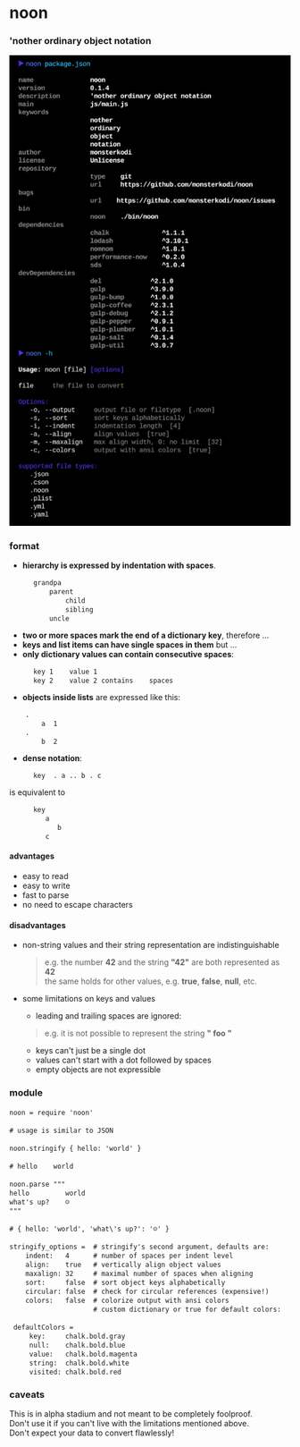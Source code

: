 # noon
### 'nother ordinary object notation

![noon](https://raw.githubusercontent.com/monsterkodi/noon/master/img/noon.png)

### format

- **hierarchy is expressed by indentation with spaces**.
```coffee-script
      grandpa
          parent
              child
              sibling
          uncle
```          
- **two or more spaces mark the end of a dictionary key**, therefore ...
- **keys and list items can have single spaces in them** but ...
- **only dictionary values can contain consecutive spaces**:
```coffee-scrip
      key 1    value 1
      key 2    value 2 contains    spaces
```     
- **objects inside lists** are expressed like this:
```coffee-script
    .
        a  1
    .
        b  2
```        
- **dense notation**:
```coffee-script
      key  . a .. b . c
```
  is equivalent to
```coffee-script
      key
         a
            b
         c
```

#### advantages

- easy to read
- easy to write
- fast to parse 
- no need to escape characters

#### disadvantages

* non-string values and their string representation are indistinguishable 

     > e.g. the number **42** and the string **"42"** are both represented as **42**  
     > the same holds for other values, e.g. **true**, **false**, **null**, etc.
  
* some limitations on keys and values

     * leading and trailing spaces are ignored:
     > e.g. it is not possible to represent the string **" foo "**
     * keys can't just be a single dot
     * values can't start with a dot followed by spaces
     * empty objects are not expressible    

### module

```coffee-script
noon = require 'noon'

# usage is similar to JSON 

noon.stringify { hello: 'world' }

# hello    world

noon.parse """
hello         world
what's up?    ☺
"""

# { hello: 'world', 'what\'s up?': '☺' }

stringify_options =  # stringify's second argument, defaults are: 
    indent:   4      # number of spaces per indent level
    align:    true   # vertically align object values
    maxalign: 32     # maximal number of spaces when aligning
    sort:     false  # sort object keys alphabetically
    circular: false  # check for circular references (expensive!)
    colors:   false  # colorize output with ansi colors
                     # custom dictionary or true for default colors:

 defaultColors =
     key:     chalk.bold.gray
     null:    chalk.bold.blue
     value:   chalk.bold.magenta
     string:  chalk.bold.white
     visited: chalk.bold.red

```

### caveats

This is in alpha stadium and not meant to be completely foolproof.  
Don't use it if you can't live with the limitations mentioned above.  
Don't expect your data to convert flawlessly!
